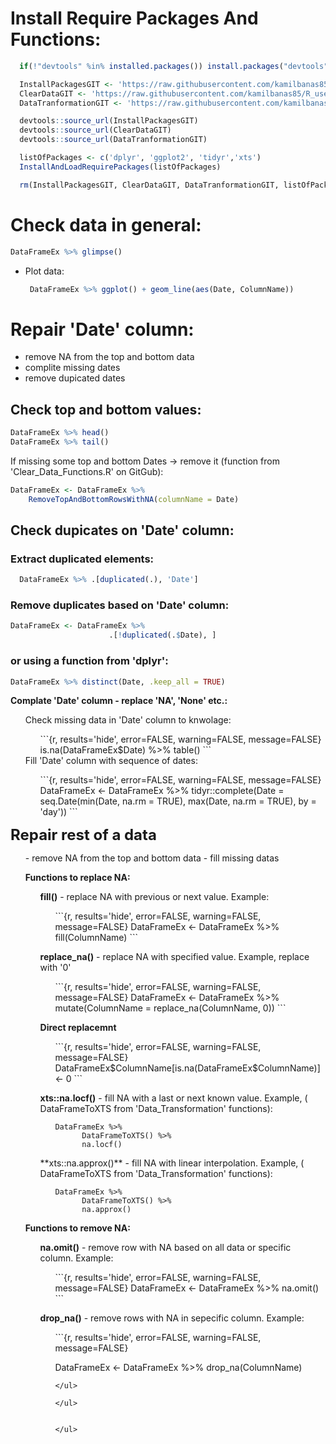 # Install Require Packages And Functions:

  ```r
    if(!"devtools" %in% installed.packages()) install.packages("devtools")

    InstallPackagesGIT <- 'https://raw.githubusercontent.com/kamilbanas85/R_usefull_functions/master/Install_And_Load_Packages.R'
    ClearDataGIT <- 'https://raw.githubusercontent.com/kamilbanas85/R_usefull_functions/master/Clear_Data_Functions.R'
    DataTranformationGIT <- 'https://raw.githubusercontent.com/kamilbanas85/R_usefull_functions/master/Data_Transformation.R'

    devtools::source_url(InstallPackagesGIT)
    devtools::source_url(ClearDataGIT)
    devtools::source_url(DataTranformationGIT)

    listOfPackages <- c('dplyr', 'ggplot2', 'tidyr','xts')
    InstallAndLoadRequirePackages(listOfPackages)

    rm(InstallPackagesGIT, ClearDataGIT, DataTranformationGIT, listOfPackages)
  ```



# Check data in general:

```r
DataFrameEx %>% glimpse()
```


 * Plot data:
   ```r 
    DataFrameEx %>% ggplot() + geom_line(aes(Date, ColumnName))
   ```


# Repair 'Date' column:

- remove NA from the top and bottom data
- complite missing dates
- remove dupicated dates


 ## Check top and bottom values:

```r
DataFrameEx %>% head()
DataFrameEx %>% tail()
```
  If missing some top and bottom Dates -> remove it (function from  'Clear_Data_Functions.R' on GitGub):
  
```r
DataFrameEx <- DataFrameEx %>% 
    RemoveTopAndBottomRowsWithNA(columnName = Date)
```
  
 
## Check dupicates on 'Date' column:

### Extract duplicated elements:

```r
  DataFrameEx %>% .[duplicated(.), 'Date']
```

### Remove duplicates based on 'Date' column:
   
```r
DataFrameEx <- DataFrameEx %>% 
                      .[!duplicated(.$Date), ]
```
  
### or using a function from 'dplyr':
  
```r
DataFrameEx %>% distinct(Date, .keep_all = TRUE)
```
    
 **Complate 'Date' column - replace 'NA', 'None' etc.:**
 <ul>
 Check missing data in 'Date' column to knwolage:
  <ul>
  ```{r, results='hide', error=FALSE, warning=FALSE, message=FALSE}
  is.na(DataFrameEx$Date) %>% table()  
  ```
  </ul>
 Fill 'Date' column with sequence of dates:
  <ul>
  ```{r, results='hide', error=FALSE, warning=FALSE, message=FALSE}
  DataFrameEx <- DataFrameEx %>% 
                    tidyr::complete(Date = seq.Date(min(Date, na.rm = TRUE),
                                      max(Date, na.rm = TRUE), by = 'day'))
  ``` 
  </ul>
  
 </ul>
 
</ul>


<font size="5">**Repair rest of a data**</font>
<ul>
- remove NA from the top and bottom data
- fill missing datas

 **Functions to replace NA:**
 <ul>
  
  **fill()** - replace NA with previous or next value. Example:
  
  <ul>
  ```{r, results='hide', error=FALSE, warning=FALSE, message=FALSE}
  DataFrameEx <- DataFrameEx %>% 
                      fill(ColumnName)
  ```
  </ul>
  
  **replace_na()** - replace NA with specified value. Example, replace with '0'
  
  <ul>
  ```{r, results='hide', error=FALSE, warning=FALSE, message=FALSE}
  DataFrameEx <- DataFrameEx %>% 
                      mutate(ColumnName = replace_na(ColumnName, 0))
  ```
  </ul>
  
  **Direct replacemnt**
  
  <ul>
  ```{r, results='hide', error=FALSE, warning=FALSE, message=FALSE}
  DataFrameEx$ColumnName[is.na(DataFrameEx$ColumnName)] <- 0
  ```
  </ul>
  
  **xts::na.locf()** - fill NA with a last or next known value. Example, ( DataFrameToXTS from 'Data_Transformation' functions):
  <ul>

  ```{r, results='hide', error=FALSE, warning=FALSE, message=FALSE}
  DataFrameEx %>% 
        DataFrameToXTS() %>% 
        na.locf()
  ```
  </ul>
**xts::na.approx()** - fill NA with linear interpolation. Example, ( DataFrameToXTS from 'Data_Transformation' functions):
  <ul>

  ```{r, results='hide', error=FALSE, warning=FALSE, message=FALSE}
  DataFrameEx %>% 
        DataFrameToXTS() %>% 
        na.approx()
  ```
  </ul>  
  
 </ul>


 **Functions to remove NA:**
 <ul>
  
  **na.omit()** - remove row with NA based on all data or specific column. Example:
  
  <ul>
  ```{r, results='hide', error=FALSE, warning=FALSE, message=FALSE}
  DataFrameEx <- DataFrameEx %>% 
                      na.omit()
  ```
  </ul>
  
  **drop_na()** - remove rows with NA in sepecific column. Example:
  
  <ul>
  ```{r, results='hide', error=FALSE, warning=FALSE, message=FALSE}
  
  DataFrameEx <- DataFrameEx %>% 
                      drop_na(ColumnName)
  ```
  </ul>
  
 </ul>


</ul>


